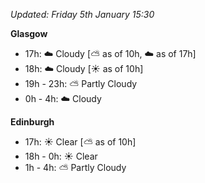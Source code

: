 *Updated: Friday 5th January 15:30*

**Glasgow**

* 17h: :cloud: Cloudy [:partly_sunny: as of 10h, :cloud: as of 17h]
* 18h: :cloud: Cloudy [:sunny: as of 10h]
* 19h - 23h: :partly_sunny: Partly Cloudy
* 0h - 4h: :cloud: Cloudy

**Edinburgh**

* 17h: :sunny: Clear [:partly_sunny: as of 10h]
* 18h - 0h: :sunny: Clear
* 1h - 4h: :partly_sunny: Partly Cloudy
